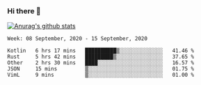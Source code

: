 ### Hi there 👋

[![Anurag's github stats](https://github-readme-stats.vercel.app/api?username=jinserrr&show_icons=true)](https://github.com/anuraghazra/github-readme-stats)


<!--START_SECTION:waka-->
```text
Week: 08 September, 2020 - 15 September, 2020

Kotlin   6 hrs 17 mins   ██████████▒░░░░░░░░░░░░░░   41.46 % 
Rust     5 hrs 42 mins   █████████▒░░░░░░░░░░░░░░░   37.65 % 
Other    2 hrs 30 mins   ████░░░░░░░░░░░░░░░░░░░░░   16.57 % 
JSON     15 mins         ▒░░░░░░░░░░░░░░░░░░░░░░░░   01.75 % 
VimL     9 mins          ▒░░░░░░░░░░░░░░░░░░░░░░░░   01.00 % 
```
<!--END_SECTION:waka-->
